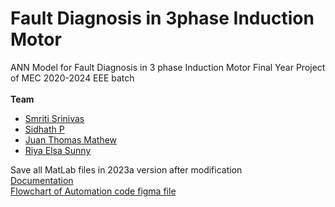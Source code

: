 # Fault Diagnosis in 3phase Induction Motor
 ANN Model for Fault Diagnosis in 3 phase Induction Motor
 Final Year Project of MEC 2020-2024 EEE batch
 <br> <br>
 **Team**
- [Smriti Srinivas](https://github.com/SmritiSrinivas3)
- [Sidhath P](https://github.com/sidharthvmd)
- [Juan Thomas Mathew](https://github.com/juanthomasmathew)
- [Riya Elsa Sunny](https://github.com/RiyaElsaSunny)

 Save all MatLab files in 2023a version after modification
 <br>
 [Documentation](https://drive.google.com/drive/folders/1l735utSBESm4aWUhZP7Fw9WNDbQ7vH_g)
 <br>
[Flowchart of Automation code figma file](https://www.figma.com/file/rK7koNE8wfFSmE9n1LyijN/Untitled?type=whiteboard&node-id=0%3A1&t=qgPeg89FUA2AHYKc-1)

